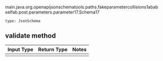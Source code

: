 main.java.org.openapijsonschematools.paths.fakeparametercollisions1ababselfab.post.parameters.parameter17.Schema17
```
type: JsonSchema
```

## validate method
Input Type | Return Type | Notes
------------ | ------------- | -------------
 |  |

